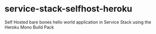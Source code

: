 service-stack-selfhost-heroku
=============================

Self Hosted bare bones hello world application in Service Stack using the Heroku Mono Build Pack

